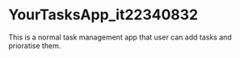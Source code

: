 # YourTasksApp_it22340832
This is a normal task management app that user can add tasks and prioratise them.
